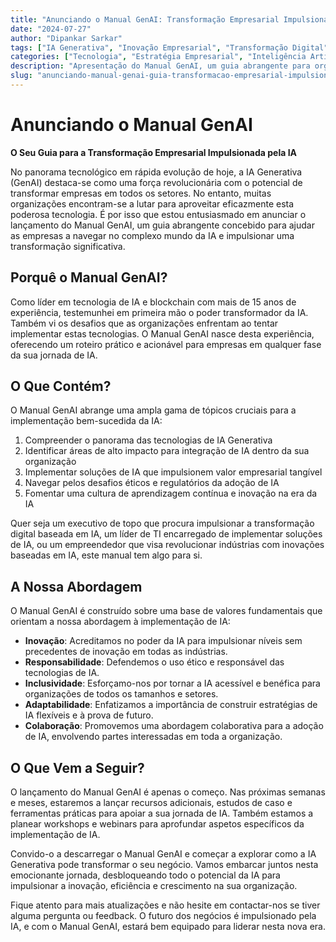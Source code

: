 ```yaml
---
title: "Anunciando o Manual GenAI: Transformação Empresarial Impulsionada pela IA"
date: "2024-07-27"
author: "Dipankar Sarkar"
tags: ["IA Generativa", "Inovação Empresarial", "Transformação Digital", "Estratégia de IA", "Aprendizagem Automática"]
categories: ["Tecnologia", "Estratégia Empresarial", "Inteligência Artificial"]
description: "Apresentação do Manual GenAI, um guia abrangente para organizações que procuram aproveitar o poder da IA Generativa. Saiba como este recurso pode ajudá-lo a navegar no complexo mundo da IA e impulsionar uma transformação significativa no seu negócio."
slug: "anunciando-manual-genai-guia-transformacao-empresarial-impulsionada-ia"
---
```


# Anunciando o Manual GenAI
**O Seu Guia para a Transformação Empresarial Impulsionada pela IA**

No panorama tecnológico em rápida evolução de hoje, a IA Generativa (GenAI) destaca-se como uma força revolucionária com o potencial de transformar empresas em todos os setores. No entanto, muitas organizações encontram-se a lutar para aproveitar eficazmente esta poderosa tecnologia. É por isso que estou entusiasmado em anunciar o lançamento do Manual GenAI, um guia abrangente concebido para ajudar as empresas a navegar no complexo mundo da IA e impulsionar uma transformação significativa.

## Porquê o Manual GenAI?

Como líder em tecnologia de IA e blockchain com mais de 15 anos de experiência, testemunhei em primeira mão o poder transformador da IA. Também vi os desafios que as organizações enfrentam ao tentar implementar estas tecnologias. O Manual GenAI nasce desta experiência, oferecendo um roteiro prático e acionável para empresas em qualquer fase da sua jornada de IA.

## O Que Contém?

O Manual GenAI abrange uma ampla gama de tópicos cruciais para a implementação bem-sucedida da IA:

1. Compreender o panorama das tecnologias de IA Generativa
2. Identificar áreas de alto impacto para integração de IA dentro da sua organização
3. Implementar soluções de IA que impulsionem valor empresarial tangível
4. Navegar pelos desafios éticos e regulatórios da adoção de IA
5. Fomentar uma cultura de aprendizagem contínua e inovação na era da IA

Quer seja um executivo de topo que procura impulsionar a transformação digital baseada em IA, um líder de TI encarregado de implementar soluções de IA, ou um empreendedor que visa revolucionar indústrias com inovações baseadas em IA, este manual tem algo para si.

## A Nossa Abordagem

O Manual GenAI é construído sobre uma base de valores fundamentais que orientam a nossa abordagem à implementação de IA:

- **Inovação**: Acreditamos no poder da IA para impulsionar níveis sem precedentes de inovação em todas as indústrias.
- **Responsabilidade**: Defendemos o uso ético e responsável das tecnologias de IA.
- **Inclusividade**: Esforçamo-nos por tornar a IA acessível e benéfica para organizações de todos os tamanhos e setores.
- **Adaptabilidade**: Enfatizamos a importância de construir estratégias de IA flexíveis e à prova de futuro.
- **Colaboração**: Promovemos uma abordagem colaborativa para a adoção de IA, envolvendo partes interessadas em toda a organização.

## O Que Vem a Seguir?

O lançamento do Manual GenAI é apenas o começo. Nas próximas semanas e meses, estaremos a lançar recursos adicionais, estudos de caso e ferramentas práticas para apoiar a sua jornada de IA. Também estamos a planear workshops e webinars para aprofundar aspetos específicos da implementação de IA.

Convido-o a descarregar o Manual GenAI e começar a explorar como a IA Generativa pode transformar o seu negócio. Vamos embarcar juntos nesta emocionante jornada, desbloqueando todo o potencial da IA para impulsionar a inovação, eficiência e crescimento na sua organização.

Fique atento para mais atualizações e não hesite em contactar-nos se tiver alguma pergunta ou feedback. O futuro dos negócios é impulsionado pela IA, e com o Manual GenAI, estará bem equipado para liderar nesta nova era.